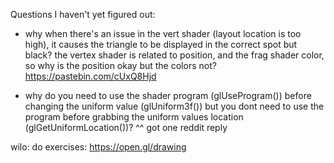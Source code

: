 Questions I haven't yet figured out:
* why when there's an issue in the vert shader (layout location is too high), it causes
the triangle to be displayed in the correct spot but black? the vertex shader is related 
to position, and the frag shader color, so why is the position okay but the colors not?
https://pastebin.com/cUxQ8Hjd

* why do you need to use the shader program (glUseProgram()) before changing the
uniform value (glUniform3f()) but you dont need to use the program before grabbing
 the uniform values location (glGetUniformLocation())?
^^ got one reddit reply

wilo: do exercises: https://open.gl/drawing